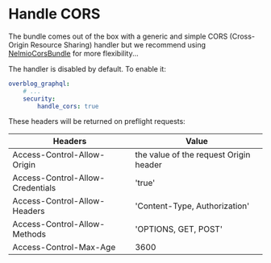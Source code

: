 Handle CORS
===========

The bundle comes out of the box with a generic and simple CORS (Cross-Origin Resource Sharing) handler 
but we recommend using [NelmioCorsBundle](https://github.com/nelmio/NelmioCorsBundle) for more flexibility... 

The handler is disabled by default. To enable it:

```yaml
overblog_graphql:
    # ...
    security:
        handle_cors: true
```

These headers will be returned on preflight requests:

Headers                          | Value
-------------------------------- | ---------------------------------------
Access-Control-Allow-Origin      | the value of the request Origin header
Access-Control-Allow-Credentials | 'true'
Access-Control-Allow-Headers     | 'Content-Type, Authorization'
Access-Control-Allow-Methods     | 'OPTIONS, GET, POST'
Access-Control-Max-Age           | 3600
